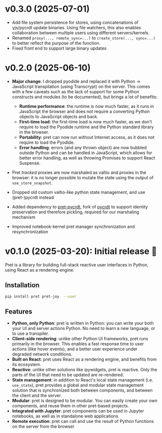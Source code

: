 # v0.3.0 (2025-07-01)

- Add file system persistence for stores, using concatenations of yjs/pycrdt update binaries. Using file watchers, this also enables collaboration between multiple users using different servers/kernels.
- Renamed `proxy(..., remote_sync=...)` to `create_store(..., sync=...)` to better reflect the purpose of the function.
- Fixed front end to support large binary updates

# v0.2.0 (2025-06-10)

- **Major change**: I dropped pyodide and replaced it with Python → JavaScript transpilation (using Transcrypt) on the server. This comes with a few caveats such as the lack of support for some Python constructs and modules (to be documented), but brings a lot of benefits:

    - **Runtime performance**: the runtime is now much faster, as it runs in JavaScript the browser and does not require a converting Python objects to JavaScript objects and back.
    - **First-time load**: the first-time load is now much faster, as we don't require to load the Pyodide runtime and the Python standard library in the browser.
    - **Portability**: pret can now run without Internet access, as it does not require to load the Pyodide.
    - **Error handling**: errors (and any thrown object) are now bubbled outside Python and can be handled in JavaScript, which allows for better error handling, as well as throwing Promises to support React Suspense.

- Pret _tracked_ proxies are now marshaled as valtio and proxies in the browser: it is no longer possible to mutate the state using the output of `use_store_snapshot`.
- Dropped old custom valtio-like python state management, and use (pret-)pycrdt instead
- Added dependency to [pret-pycrdt](https://github.com/percevalw/pycrdt), fork of [pycrdt](https://github.com/y-crdt/pycrdt) to support identity preservation and therefore pickling, required for our marshaling mechanism
- Improved notebook-kernel pret manager synchronization and resynchronization

# v0.1.0 (2025-03-20): Initial release :tada:

Pret is a library for building full-stack reactive user interfaces in Python, using React as a rendering engine.

## Installation

```bash
pip install pret pret-joy  --user
```

## Features

- **Python, only Python**: pret is written in Python: you can write your both your UI and server actions Python. No need to learn a new language, or to use a transpiler.
- **Client-side rendering**: unlike other Python UI frameworks, pret runs primarily in the browser. This enables a fast response time to user actions (like hover events), and a better user experience under degraded network conditions.
- **Built on React**: pret uses React as a rendering engine, and benefits from its ecosystem.
- **Reactive**: unlike other solutions like ipywidgets, pret is reactive. Only the parts of the UI that need to be updated are re-rendered.
- **State management**: in addition to React's local state management (i.e. `use_state`), pret provides a global and modular state management solution that is synchronized both between components, and between the client and the server.
- **Modular**: pret is designed to be modular. You can easily create your own components, and reuse them in other pret-based projects.
- **Integrated with Jupyter**: pret components can be used in Jupyter notebooks, as well as in standalone web applications.
- **Remote execution**: pret can call and use the result of Python functions on the server from the browser
